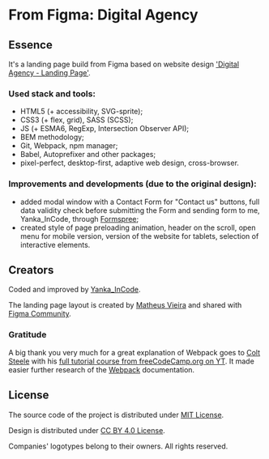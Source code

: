 
# From Figma: Digital Agency

## Essence
It's a landing page build from Figma based on website design ['Digital Agency - Landing Page'](https://www.figma.com/community/file/1117815114206690225).

### Used stack and tools:
* HTML5 (+ accessibility, SVG-sprite);
* CSS3 (+ flex, grid), SASS (SCSS);
* JS (+ ESMA6, RegExp, Intersection Observer API);
* BEM methodology;
* Git, Webpack, npm manager;
* Babel, Autoprefixer and other packages;
* pixel-perfect, desktop-first, adaptive web design, cross-browser.

### Improvements and developments (due to the original design):
* added modal window with a Contact Form for "Contact us" buttons, full data validity check before submitting the Form and sending form to me, Yanka_InCode, through [Formspree](https://formspree.io/);
* created style of page preloading animation, header on the scroll, open menu for mobile version, version of the website for tablets, selection of interactive elements.

## Creators
Coded and improved by [Yanka_InCode](https://github.com/yankaincode).

The landing page layout is created by [Matheus Vieira](https://www.figma.com/@matheusdias20) and shared with [Figma Community](https://www.figma.com/community).

### Gratitude
A big thank you very much for a great explanation of Webpack goes to [Colt Steele](https://github.com/Colt) with his [full tutorial course from
freeCodeCamp.org on YT](https://www.youtube.com/watch?v=MpGLUVbqoYQ&t=5078s). It made easier further research of the [Webpack](https://webpack.js.org/) documentation.

## License
The source code of the project is distributed under [MIT License](./LICENSE).

Design is distributed under [CC BY 4.0 License](https://creativecommons.org/licenses/by/4.0/).

Companies' logotypes belong to their owners. All rights reserved.
